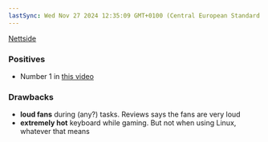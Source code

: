 ```yaml
---
lastSync: Wed Nov 27 2024 12:35:09 GMT+0100 (Central European Standard Time)
---
```

[Nettside](https://geni.us/legion-7i)

### Positives
- Number 1 in [this video](https://youtu.be/kwOlNMrPxUI?si=T-IUDNnz94MvG6FU)
### Drawbacks
- **loud fans** during (any?) tasks. Reviews says the fans are very loud
- **extremely hot** keyboard while gaming. But not when using Linux, whatever that means